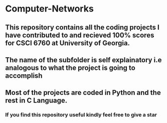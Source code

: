 # Computer-Networks
## This repository contains all the coding projects I have contributed to and recieved 100% scores for CSCI 6760 at University of Georgia.
## The name of the subfolder is self explainatory i.e analogous to what the project is going to accomplish
## Most of the projects are coded in Python and the rest in C Language.
### If you find this repository useful kindly feel free to give a star
